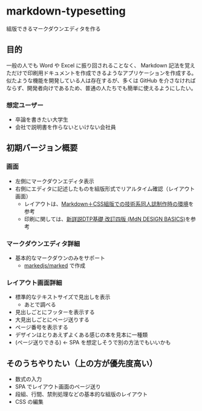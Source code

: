 # markdown-typesetting

組版できるマークダウンエディタを作る

## 目的

一般の人でも Word や Excel に振り回されることなく、 Markdown 記法を覚えただけで印刷用ドキュメントを作成できるようなアプリケーションを作成する。  
似たような機能を開発している人は存在するが、多くは GitHub を介さなければならず、開発者向けであるため、普通の人たちでも簡単に使えるようにしたい。


### 想定ユーザー

- 卒論を書きたい大学生
- 会社で説明書を作らないといけない会社員

  
## 初期バージョン概要

### 画面

- 左側にマークダウンエディタ表示
- 右側にエディタに記述したものを組版形式でリアルタイム確認（レイアウト画面）
  - レイアウトは、[Markdown＋CSS組版での技術系同人誌制作時の環境](https://yoshikawaweb.com/markdown-css.html)を参考
  - 印刷に関しては、[新詳説DTP基礎 改訂四版 \(MdN DESIGN BASICS\)](https://amzn.to/2FqKMQz)を参考

### マークダウンエディタ詳細

- 基本的なマークダウンのみをサポート
  - [markedjs/marked](https://github.com/markedjs/marked) で作成
  
### レイアウト画面詳細

- 標準的なテキストサイズで見出しを表示
  - あとで調べる
- 見出しごとにフッターを表示する  
- 大見出しごとにページ送りする
- ページ番号を表示する
- デザインはとりあえずよくある感じの本を見本に一種類
- (ページ送りできる) <- SPA を想定しそうで別の方法でもいいかも
  

## そのうちやりたい（上の方が優先度高い）

- 数式の入力
- SPA でレイアウト画面のページ送り
- 段組、行間、禁則処理などの基本的な組版のレイアウト
- CSS の編集




